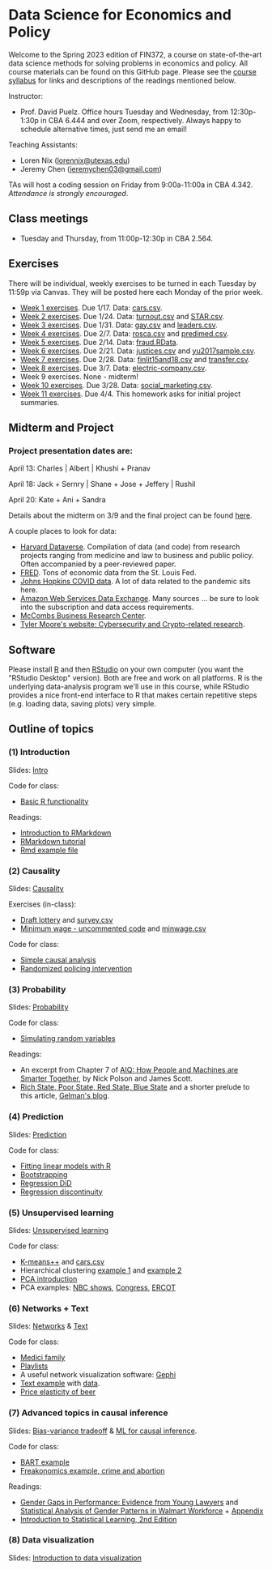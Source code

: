 # Data Science for Economics and Policy

Welcome to the Spring 2023 edition of FIN372, a course on state-of-the-art data science methods for solving problems in economics and policy.  All course materials can be found on this GitHub page.  Please see the [course syllabus](syllabus.pdf) for links and descriptions of the readings mentioned below.

Instructor:  
- Prof. David Puelz.  Office hours Tuesday and Wednesday, from 12:30p-1:30p in CBA 6.444 and over Zoom, respectively.  Always happy to schedule alternative times, just send me an email!

Teaching Assistants:
- Loren Nix (lorennix@utexas.edu)
- Jeremy Chen (jeremychen03@gmail.com)

TAs will host a coding session on Friday from 9:00a-11:00a in CBA 4.342.  *Attendance is strongly encouraged*.

## Class meetings

- Tuesday and Thursday, from 11:00p-12:30p in CBA 2.564.

## Exercises

There will be individual, weekly exercises to be turned in each Tuesday by 11:59p via Canvas.  They will be posted here each Monday of the prior week.  


- [Week 1 exercises](assignments/HW1.pdf). Due 1/17. Data: [cars.csv](https://downgit.github.io/#/home?url=https://github.com/dpuelz/Data-Science-for-Economics-and-Policy/blob/main/data/cars.csv).
- [Week 2 exercises](assignments/HW2.pdf). Due 1/24. Data: [turnout.csv](https://downgit.github.io/#/home?url=https://github.com/dpuelz/Data-Science-for-Economics-and-Policy/blob/main/data/turnout.csv) and [STAR.csv](https://downgit.github.io/#/home?url=https://github.com/dpuelz/Data-Science-for-Economics-and-Policy/blob/main/data/STAR.csv).
- [Week 3 exercises](assignments/HW3.pdf). Due 1/31. Data: [gay.csv](https://downgit.github.io/#/home?url=https://github.com/dpuelz/Data-Science-for-Economics-and-Policy/blob/main/data/gay.csv) and [leaders.csv](https://downgit.github.io/#/home?url=https://github.com/dpuelz/Data-Science-for-Economics-and-Policy/blob/main/data/leaders.csv).
- [Week 4 exercises](assignments/HW4.pdf). Due 2/7. Data: [rosca.csv](https://downgit.github.io/#/home?url=https://github.com/dpuelz/Data-Science-for-Economics-and-Policy/blob/main/data/rosca.csv) and [predimed.csv](https://downgit.github.io/#/home?url=https://github.com/dpuelz/Data-Science-for-Economics-and-Policy/blob/main/data/predimed.csv).
- [Week 5 exercises](assignments/HW5.pdf). Due 2/14. Data: [fraud.RData](https://downgit.github.io/#/home?url=https://github.com/dpuelz/Data-Science-for-Economics-and-Policy/blob/main/data/fraud.RData). 
- [Week 6 exercises](assignments/HW6.pdf). Due 2/21. Data: [justices.csv](https://downgit.github.io/#/home?url=https://github.com/dpuelz/Data-Science-for-Economics-and-Policy/blob/main/data/justices.csv) and [yu2017sample.csv](https://downgit.github.io/#/home?url=https://github.com/dpuelz/Data-Science-for-Economics-and-Policy/blob/main/data/yu2017sample.csv).
- [Week 7 exercises](assignments/HW7.pdf). Due 2/28. Data: [finlit15and18.csv](https://downgit.github.io/#/home?url=https://github.com/dpuelz/Data-Science-for-Economics-and-Policy/blob/main/data/finlit15and18.csv) and [transfer.csv](https://downgit.github.io/#/home?url=https://github.com/dpuelz/Data-Science-for-Economics-and-Policy/blob/main/data/transfer.csv).
- [Week 8 exercises](assignments/HW8.pdf). Due 3/7. Data: [electric-company.csv](https://downgit.github.io/#/home?url=https://github.com/dpuelz/Data-Science-for-Economics-and-Policy/blob/main/data/electric-company.csv).
- Week 9 exercises. None - midterm!
- [Week 10 exercises](assignments/HW9.pdf). Due 3/28. Data: [social_marketing.csv](https://downgit.github.io/#/home?url=https://github.com/dpuelz/Data-Science-for-Economics-and-Policy/blob/main/data/social_marketing.csv).
- [Week 11 exercises](assignments/HW10.pdf). Due 4/4.  This homework asks for initial project summaries.
<!---
- [Week 12 exercises](assignments/HW11.pdf). Due 11/15. Data: [newspapers.RData](https://downgit.github.io/#/home?url=https://github.com/dpuelz/Policy-Resea
Data-Science-for-Economics-and-Policyata/newspapers.RData). 

--->


## Midterm and Project



### Project presentation dates are:

April 13: Charles | Albert | Khushi + Pranav

April 18: Jack + Sernry | Shane + Jose + Jeffery | Rushil

April 20: Kate + Ani + Sandra


Details about the midterm on 3/9 and the final project can be found [here](slides/project_midterm.pdf).


A couple places to look for data:
- [Harvard Dataverse](https://dataverse.harvard.edu).  Compilation of data (and code) from research projects ranging from medicine and law to business and public policy.  Often accompanied by a peer-reviewed paper.
- [FRED](https://fred.stlouisfed.org).  Tons of economic data from the St. Louis Fed.
- [Johns Hopkins COVID data](https://github.com/CSSEGISandData/COVID-19).  A lot of data related to the pandemic sits here.
- [Amazon Web Services Data Exchange](https://aws.amazon.com/marketplace/search/results?category=d5a43d97-558f-4be7-8543-cce265fe6d9d&FULFILLMENT_OPTION_TYPE=DATA_EXCHANGE&filters=FULFILLMENT_OPTION_TYPE).  Many sources ... be sure to look into the subscription and data access requirements.
- [McCombs Business Research Center](https://guides.lib.utexas.edu/BRC).
- [Tyler Moore's website: Cybersecurity and Crypto-related research](https://tylermoore.ens.utulsa.edu/pub.html).




## Software

Please install [R](http://www.r-project.org) and then [RStudio](http://www.rstudio.org) on your own computer (you want the "RStudio Desktop" version).  Both are free and work on all platforms.  R is the underlying data-analysis program we'll use in this course, while RStudio provides a nice front-end interface to R that makes certain repetitive steps (e.g. loading data, saving plots) very simple.

## Outline of topics  

### (1) Introduction

Slides: [Intro](slides/intro.pdf)

Code for class:
- [Basic R functionality](code/intro.R)

Readings:  
- [Introduction to RMarkdown](http://rmarkdown.rstudio.com)  
- [RMarkdown tutorial](https://rmarkdown.rstudio.com/lesson-1.html)  
- [Rmd example file](code/example.Rmd)

### (2) Causality

Slides: [Causality](slides/causality.pdf)

Exercises (in-class):
- [Draft lottery](code/draftlottery.md) and [survey.csv](https://downgit.github.io/#/home?url=https://github.com/dpuelz/Data-Science-for-Economics-and-Policy/blob/main/data/survey.csv)
- [Minimum wage - uncommented code](code/causality_minwage.R) and [minwage.csv](https://downgit.github.io/#/home?url=https://github.com/dpuelz/Data-Science-for-Economics-and-Policy/blob/main/data/minwage.csv)

Code for class:
- [Simple causal analysis](code/causality1.R)
- [Randomized policing intervention](code/causality_police.R)

### (3) Probability

Slides: [Probability](slides/probability.pdf)

Code for class:
- [Simulating random variables](code/probability.R)

Readings:  
- An excerpt from Chapter 7 of [AIQ: How People and Machines are Smarter Together](readings/AIQ_excerpt_contraceptive_effectiveness.pdf), by Nick Polson and James Scott.  
- [Rich State, Poor State, Red State, Blue State](http://www.stat.columbia.edu/~gelman/research/published/rb_qjps.pdf) and a shorter prelude to this article, [Gelman's blog](https://statmodeling.stat.columbia.edu/2005/11/07/income_matters/).

### (4) Prediction

Slides: [Prediction](slides/prediction.pdf)

Code for class:
- [Fitting linear models with R](code/linearmodels.R)
- [Bootstrapping](code/bootstrap.R)
- [Regression DiD](code/DiD.R)
- [Regression discontinuity](code/RD.R)

### (5) Unsupervised learning

Slides: [Unsupervised learning](slides/unsupervised.pdf)

Code for class:
- [K-means++](code/cars.R) and [cars.csv](https://downgit.github.io/#/home?url=https://github.com/dpuelz/Data-Science-for-Economics-and-Policy/blob/main/data/cars.csv)
- Hierarchical clustering [example 1](code/linkage_minmax.R) and [example 2](code/hclust_examples.R)
- [PCA introduction](code/pca_intro.R)
- PCA examples: [NBC shows](code/nbc.R), [Congress](code/congress109.R), [ERCOT](code/ercot_PCA.R)

### (6) Networks + Text 

Slides: [Networks](slides/networks.pdf) & [Text](slides/text.pdf)

Code for class:
- [Medici family](code/medici.R)
- [Playlists](code/playlists.R)
- A useful network visualization software: [Gephi](https://gephi.org)
- [Text example](code/tm_examples.R) with [data](https://github.com/dpuelz/Data-Science-for-Economics-and-Policy/tree/main/data/ReutersC50/C50test/SimonCowell).
- [Price elasticity of beer](code/smallbeer.R)

### (7) Advanced topics in causal inference

Slides: [Bias-variance tradeoff](slides/biasvariancetradeoff.pdf) & [ML for causal inference](slides/selectionandRIC.pdf).

Code for class:
- [BART example](code/makeBARTsim.R)
- [Freakonomics example, crime and abortion](code/levitt.R)

Readings:
- [Gender Gaps in Performance: Evidence from Young Lawyers](readings/gendergap_lawyers.pdf) and [Statistical Analysis of Gender Patterns in Walmart Workforce](readings/walmart.pdf) + [Appendix](readings/walmart_appendix.pdf)
- [Introduction to Statistical Learning, 2nd Edition](https://web.stanford.edu/~hastie/ISLR2/ISLRv2_website.pdf)

### (8) Data visualization

Slides: [Introduction to data visualization](slides/datavizslides.pdf)
